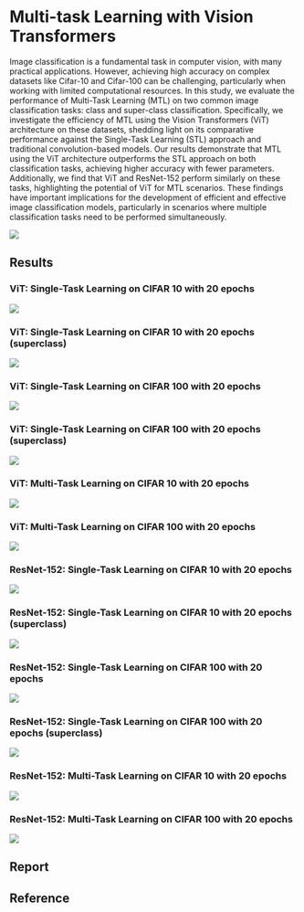# Multi-task Learning with Vision Transformers
Image classification is a fundamental task in computer vision, with many practical applications. However, achieving high accuracy on complex datasets like Cifar-10 and Cifar-100 can be challenging, particularly when working with limited computational resources. In this study, we evaluate the performance of Multi-Task Learning (MTL) on two common image classification tasks: class and super-class classification. Specifically, we investigate the efficiency of MTL using the Vision Transformers (ViT) architecture on these datasets, shedding light on its comparative performance against the Single-Task Learning (STL) approach and traditional convolution-based models. Our results demonstrate that MTL using the ViT architecture outperforms the STL approach on both classification tasks, achieving higher accuracy with fewer parameters. Additionally, we find that ViT and ResNet-152 perform similarly on these tasks, highlighting the potential of ViT for MTL scenarios. These findings have important implications for the development of efficient and effective image classification models, particularly in scenarios where multiple classification tasks need to be performed simultaneously.

![](https://github.com/mnguyen0226/multitask_learning_vit/blob/main/docs/vit.png)

## Results

### ViT: Single-Task Learning on CIFAR 10 with 20 epochs
![](https://github.com/mnguyen0226/multitask_learning_vit/blob/main/docs/stl_vit_1.png)

### ViT: Single-Task Learning on CIFAR 10 with 20 epochs (superclass)
![](https://github.com/mnguyen0226/multitask_learning_vit/blob/main/docs/stl_vit_2.png)

### ViT: Single-Task Learning on CIFAR 100 with 20 epochs
![](https://github.com/mnguyen0226/multitask_learning_vit/blob/main/docs/stl_vit_3.png)

### ViT: Single-Task Learning on CIFAR 100 with 20 epochs (superclass)
![](https://github.com/mnguyen0226/multitask_learning_vit/blob/main/docs/stl_vit_4.png)

### ViT: Multi-Task Learning on CIFAR 10 with 20 epochs
![](https://github.com/mnguyen0226/multitask_learning_vit/blob/main/docs/mtl_vit_1.png)

### ViT: Multi-Task Learning on CIFAR 100 with 20 epochs
![](https://github.com/mnguyen0226/multitask_learning_vit/blob/main/docs/mtl_vit_2.png)

### ResNet-152: Single-Task Learning on CIFAR 10 with 20 epochs
![](https://github.com/mnguyen0226/multitask_learning_vit/blob/main/docs/stl_resnet_1.png)

### ResNet-152: Single-Task Learning on CIFAR 10 with 20 epochs (superclass)
![](https://github.com/mnguyen0226/multitask_learning_vit/blob/main/docs/stl_resnet_2.png)

### ResNet-152: Single-Task Learning on CIFAR 100 with 20 epochs
![](https://github.com/mnguyen0226/multitask_learning_vit/blob/main/docs/stl_resnet_3.png)

### ResNet-152: Single-Task Learning on CIFAR 100 with 20 epochs (superclass)
![](https://github.com/mnguyen0226/multitask_learning_vit/blob/main/docs/stl_resnet_4.png)

### ResNet-152: Multi-Task Learning on CIFAR 10 with 20 epochs
![](https://github.com/mnguyen0226/multitask_learning_vit/blob/main/docs/mtl_resnet_1.png)

### ResNet-152: Multi-Task Learning on CIFAR 100 with 20 epochs
![](https://github.com/mnguyen0226/multitask_learning_vit/blob/main/docs/mtl_resnet_2.png)

## Report

## Reference

